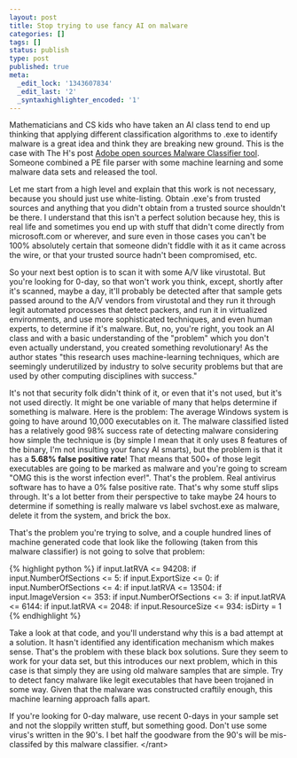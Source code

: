 ```yaml
---
layout: post
title: Stop trying to use fancy AI on malware
categories: []
tags: []
status: publish
type: post
published: true
meta:
  _edit_lock: '1343607834'
  _edit_last: '2'
  _syntaxhighlighter_encoded: '1'
---
```

Mathematicians and CS kids who have taken an AI class tend to end up thinking that applying different classification algorithms to .exe to identify malware is a great idea and think they are breaking new ground.  This is the case with The H's post <a href="http://www.h-online.com/security/news/item/Adobe-open-sources-Malware-Classifier-tool-1500289.html">Adobe open sources Malware Classifier tool</a>.  Someone combined a PE file parser with some machine learning and some malware data sets and released the tool.

Let me start from a high level and explain that this work is not necessary, because you should just use white-listing.  Obtain .exe's from trusted sources and anything that you didn't obtain from a trusted source shouldn't be there.  I understand that this isn't a perfect solution because hey, this is real life and sometimes you end up with stuff that didn't come directly from microsoft.com or wherever, and sure even in those cases you can't be 100% absolutely certain that someone didn't fiddle with it as it came across the wire, or that your trusted source hadn't been compromised, etc.

So your next best option is to scan it with some A/V like virustotal.  But you're looking for 0-day, so that won't work you think, except, shortly after it's scanned, maybe a day, it'll probably be detected after that sample gets passed around to the A/V vendors from virustotal and they run it through legit automated processes that detect packers, and run it in virtualized environments, and use more sophisticated techniques, and even human experts, to determine if it's malware.  But, no, you're right, you took an AI class and with a basic understanding of the "problem" which you don't even actually understand, you created something revolutionary!  As the author states "this research uses machine-learning techniques, which are seemingly underutilized by industry to solve security problems but that are used by other computing disciplines with success." 

It's not that security folk didn't think of it, or even that it's not used, but it's not used directly.  It might be one variable of many that helps determine if something is malware.  Here is the problem: The average Windows system is going to have around 10,000 executables on it.  The malware classified listed has a relatively good 98% success rate of detecting malware considering how simple the technique is (by simple I mean that it only uses 8 features of the binary, I'm not insulting your fancy AI smarts), but the problem is that it has a <b>5.68% false positive rate</b>!  That means that 500+ of those legit executables are going to be marked as malware and you're going to scream "OMG this is the worst infection ever!".  That's the problem.  Real antivirus software has to have a 0% false positive rate.  That's why some stuff slips through.  It's a lot better from their perspective to take maybe 24 hours to determine if something is really malware vs label svchost.exe as malware, delete it from the system, and brick the box.

That's the problem you're trying to solve, and a couple hundred lines of machine generated code that look like the following (taken from this malware classifier) is not going to solve that problem: 

{% highlight python %}
if input.IatRVA <= 94208:
  if input.NumberOfSections <= 5:
    if input.ExportSize <= 0:
      if input.NumberOfSections <= 4:
        if input.IatRVA <= 13504:
          if input.ImageVersion <= 353:
            if input.NumberOfSections <= 3:
              if input.IatRVA <= 6144:
                if input.IatRVA <= 2048:
                  if input.ResourceSize <= 934:
                    isDirty = 1
{% endhighlight %}

Take a look at that code, and you'll understand why this is a bad attempt at a solution.  It hasn't identified any identification mechanism which makes sense.  That's the problem with these black box solutions.  Sure they seem to work for your data set, but this introduces our next problem, which in this case is that simply they are using old malware samples that are simple.  Try to detect fancy malware like legit executables that have been trojaned in some way.  Given that the malware was constructed craftily enough, this machine learning approach falls apart.

If you're looking for 0-day malware, use recent 0-days in your sample set and not the sloppily written stuff, but something good.  Don't use some virus's written in the 90's.  I bet half the goodware from the 90's will be mis-classifed by this malware classifier.
&lt;/rant&gt;
